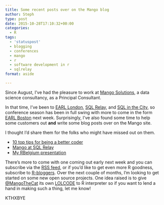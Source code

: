 ```yaml
---
title: Some recent posts over on the Mango blog
author: Steph
type: post
date: 2015-10-28T17:10:32+00:00
categories:
  - R
tags:
  - 'statuspost'
  - blogging
  - conferences
  - mango
  - r
  - software development in r
  - sqlrelay
format: aside

---
```

Since August, I&#8217;ve had the pleasure to work at [Mango Solutions][1], a data science consultancy, as a Principal Consultant.

In that time, I&#8217;ve been to [EARL London][2], [SQL Relay][3], and [SQL in the City][4], so conference season has been in full swing with more to come in the form [EARL Boston][5] next week. Surprisingly, I&#8217;ve also found some time to help some customers out **and** write some blog posts over on the Mango site.

I thought I&#8217;d share them for the folks who might have missed out on them.

  * [10 top tips for being a better coder][6]
  * [Mango at SQL Relay][7]
  * [My RBelgium presentation][8] 

There&#8217;s more to come with one coming out early next week and you can subscribe via the [RSS feed][9], or if you&#8217;d like to get even more R goodness, subscribe to [R-bloggers][10]. Over the next couple of months, I&#8217;m looking to get started on some new open source projects. One idea raised is to give [@MangoTheCat][11] its own [LOLCODE][12] to R interpreter so if you want to lend a hand in making such a thing, let me know!

KTHXBYE

 [1]: http://mango-solutions.com
 [2]: http://www.earl-conference.com/london/index.html
 [3]: http://sqlrelay.co.uk
 [4]: http://sqlinthecity.red-gate.com/london-2015/
 [5]: http://www.earl-conference.com/boston/
 [6]: http://www.mango-solutions.com/wp/2015/10/10-top-tips-for-becoming-a-better-coder/
 [7]: http://www.mango-solutions.com/wp/2015/10/mango-at-sql-relay/
 [8]: http://www.mango-solutions.com/wp/2015/10/mango-at-rbelgium-analytical-web-services/
 [9]: http://www.mango-solutions.com/wp/feed/
 [10]: http://www.r-bloggers.com/
 [11]: https://twitter.com/mangothecat
 [12]: http://lolcode.org/